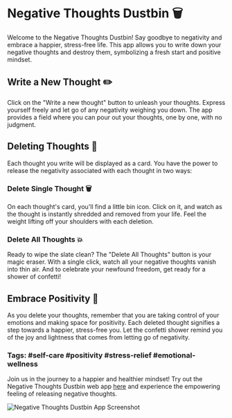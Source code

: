 # Negative Thoughts Dustbin 🗑️

Welcome to the Negative Thoughts Dustbin! Say goodbye to negativity and embrace a happier, stress-free life. This app allows you to write down your negative thoughts and destroy them, symbolizing a fresh start and positive mindset.

## Write a New Thought ✏️

Click on the "Write a new thought" button to unleash your thoughts. Express yourself freely and let go of any negativity weighing you down. The app provides a field where you can pour out your thoughts, one by one, with no judgment.

## Deleting Thoughts 🚮

Each thought you write will be displayed as a card. You have the power to release the negativity associated with each thought in two ways:

### Delete Single Thought 🗑️

On each thought's card, you'll find a little bin icon. Click on it, and watch as the thought is instantly shredded and removed from your life. Feel the weight lifting off your shoulders with each deletion.

### Delete All Thoughts 💥

Ready to wipe the slate clean? The "Delete All Thoughts" button is your magic eraser. With a single click, watch all your negative thoughts vanish into thin air. And to celebrate your newfound freedom, get ready for a shower of confetti!

## Embrace Positivity 🌟

As you delete your thoughts, remember that you are taking control of your emotions and making space for positivity. Each deleted thought signifies a step towards a happier, stress-free you. Let the confetti shower remind you of the joy and lightness that comes from letting go of negativity.

### Tags: #self-care #positivity #stress-relief #emotional-wellness

Join us in the journey to a happier and healthier mindset! Try out the Negative Thoughts Dustbin web app [here](https://chessmadridista.github.io/negative-thoughts-dustbin/) and experience the empowering feeling of releasing negative thoughts.

![Negative Thoughts Dustbin App Screenshot](screenshot.png)
